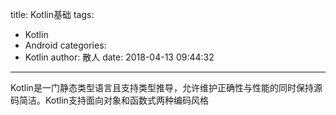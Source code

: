 title: Kotlin基础
tags:
  - Kotlin
  - Android
categories:
  - Kotlin
author: 散人
date: 2018-04-13 09:44:32
---

Kotlin是一门静态类型语言且支持类型推导，允许维护正确性与性能的同时保持源码简洁。Kotlin支持面向对象和函数式两种编码风格

<!--stackedit_data:
eyJoaXN0b3J5IjpbMjA5MTczMjk0MiwxODg0MTcwODcwXX0=
-->